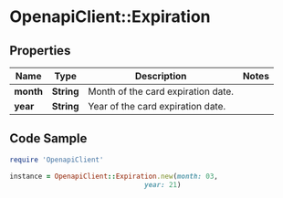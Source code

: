 # OpenapiClient::Expiration

## Properties

Name | Type | Description | Notes
------------ | ------------- | ------------- | -------------
**month** | **String** | Month of the card expiration date. | 
**year** | **String** | Year of the card expiration date. | 

## Code Sample

```ruby
require 'OpenapiClient'

instance = OpenapiClient::Expiration.new(month: 03,
                                 year: 21)
```


